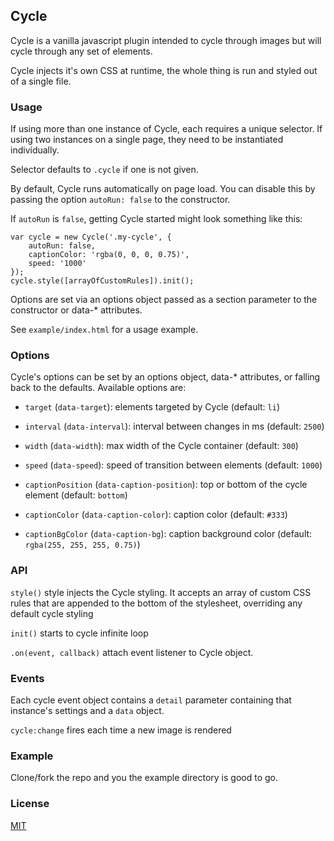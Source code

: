 ## Cycle

Cycle is a vanilla javascript plugin intended to cycle through images but will cycle through any set of elements.

Cycle injects it's own CSS at runtime, the whole thing is run and styled out of a single file.

### Usage

If using more than one instance of Cycle, each requires a unique selector. If using two instances on a single page, they need to be instantiated individually.

Selector defaults to `.cycle` if one is not given.

By default, Cycle runs automatically on page load. You can disable this by passing the option `autoRun: false` to the constructor.

If `autoRun` is `false`, getting Cycle started might look something like this: 
```
var cycle = new Cycle('.my-cycle', {
    autoRun: false,
    captionColor: 'rgba(0, 0, 0, 0.75)',
    speed: '1000'
});
cycle.style([arrayOfCustomRules]).init();
```

Options are set via an options object passed as a section parameter to the constructor or data-* attributes.

See `example/index.html` for a usage example.

### Options

Cycle's options can be set by an options object, data-* attributes, or falling back to the defaults. Available options are:

- `target` (`data-target`): elements targeted by Cycle (default: `li`)

- `interval` (`data-interval`): interval between changes in ms (default: `2500`)

- `width` (`data-width`): max width of the Cycle container (default: `300`)

- `speed` (`data-speed`): speed of transition between elements (default: `1000`)

- `captionPosition` (`data-caption-position`): top or bottom of the cycle element (default: `bottom`)

- `captionColor` (`data-caption-color`): caption color (default: `#333`)

- `captionBgColor` (`data-caption-bg`): caption background color (default: `rgba(255, 255, 255, 0.75)`)

### API

`style()` style injects the Cycle styling. It accepts an array of custom CSS rules that are appended to the bottom of the stylesheet, overriding any default cycle styling

`init()` starts to cycle infinite loop

`.on(event, callback)` attach event listener to Cycle object.

### Events

Each cycle event object contains a `detail` parameter containing that instance's settings and a `data` object.

`cycle:change` fires each time a new image is rendered

### Example

Clone/fork the repo and you the example directory is good to go.


### License

[MIT](https://github.com/bcruddy/Cycle/blob/master/LICENSE)
